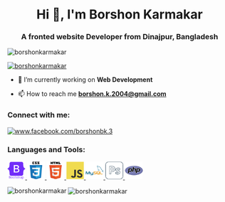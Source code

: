 <h1 align="center">Hi 👋, I'm Borshon Karmakar</h1>
<h3 align="center">A fronted website Developer from Dinajpur, Bangladesh</h3>

<p align="left"> <img src="https://komarev.com/ghpvc/?username=borshonkarmakar&label=Profile%20views&color=0e75b6&style=flat" alt="borshonkarmakar" /> </p>

<p align="left"> <a href="https://github.com/ryo-ma/github-profile-trophy"><img src="https://github-profile-trophy.vercel.app/?username=borshonkarmakar" alt="borshonkarmakar" /></a> </p>

- 🔭 I’m currently working on **Web Development**

- 📫 How to reach me **borshon.k.2004@gmail.com**

<h3 align="left">Connect with me:</h3>
<p align="left">
<a href="https://fb.com/www.facebook.com/borshonbk.3" target="blank"><img align="center" src="https://raw.githubusercontent.com/rahuldkjain/github-profile-readme-generator/master/src/images/icons/Social/facebook.svg" alt="www.facebook.com/borshonbk.3" height="30" width="40" /></a>
</p>

<h3 align="left">Languages and Tools:</h3>
<p align="left"> <a href="https://getbootstrap.com" target="_blank" rel="noreferrer"> <img src="https://raw.githubusercontent.com/devicons/devicon/master/icons/bootstrap/bootstrap-plain-wordmark.svg" alt="bootstrap" width="40" height="40"/> </a> <a href="https://www.w3schools.com/css/" target="_blank" rel="noreferrer"> <img src="https://raw.githubusercontent.com/devicons/devicon/master/icons/css3/css3-original-wordmark.svg" alt="css3" width="40" height="40"/> </a> <a href="https://www.w3.org/html/" target="_blank" rel="noreferrer"> <img src="https://raw.githubusercontent.com/devicons/devicon/master/icons/html5/html5-original-wordmark.svg" alt="html5" width="40" height="40"/> </a> <a href="https://developer.mozilla.org/en-US/docs/Web/JavaScript" target="_blank" rel="noreferrer"> <img src="https://raw.githubusercontent.com/devicons/devicon/master/icons/javascript/javascript-original.svg" alt="javascript" width="40" height="40"/> </a> <a href="https://www.mysql.com/" target="_blank" rel="noreferrer"> <img src="https://raw.githubusercontent.com/devicons/devicon/master/icons/mysql/mysql-original-wordmark.svg" alt="mysql" width="40" height="40"/> </a> <a href="https://www.photoshop.com/en" target="_blank" rel="noreferrer"> <img src="https://raw.githubusercontent.com/devicons/devicon/master/icons/photoshop/photoshop-line.svg" alt="photoshop" width="40" height="40"/> </a> <a href="https://www.php.net" target="_blank" rel="noreferrer"> <img src="https://raw.githubusercontent.com/devicons/devicon/master/icons/php/php-original.svg" alt="php" width="40" height="40"/> </a> </p>

<p><img align="left" src="https://github-readme-stats.vercel.app/api/top-langs?username=borshonkarmakar&show_icons=true&locale=en&layout=compact" alt="borshonkarmakar" /></p>

<p>&nbsp;<img align="center" src="https://github-readme-stats.vercel.app/api?username=borshonkarmakar&show_icons=true&locale=en" alt="borshonkarmakar" /></p>

